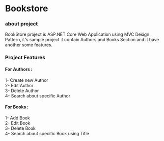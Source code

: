 # Bookstore 
<h3>about project</h3>
BookStore project is ASP.NET Core Web Application using MVC Design Pattern, it's sample project it contain Authors and Books Section and it have another some features.

<h3>Project Features</h3>
<h4>For Authors :</h4>
1- Create new Author<br> 
2- Edit Author<br>
3- Delete Author <br>
4- Search about specific Author <br>

<h4>For Books :</h4>
1- Add Book <br>
2- Edit Book<br>
3- Delete Book <br>
4- Search about specific Book using Title <br>




